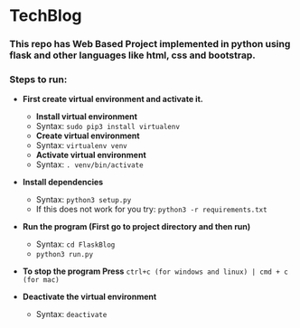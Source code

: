 # TechBlog

### This repo has Web Based Project implemented in python using flask and other languages like html, css and bootstrap.  

### Steps to run:

   -   **First create virtual environment and activate it.**
         - **Install virtual environment**
         - Syntax: ``` sudo pip3 install virtualenv ```  
         - **Create virtual environment**
          - Syntax: ``` virtualenv venv ```
         - **Activate virtual environment**
          - Syntax: ``` . venv/bin/activate ```
   
   -   **Install dependencies**
         - Syntax: ``` python3 setup.py ```
         - If this does not work for you try: ``` python3 -r requirements.txt ```
    
   -  **Run the program (First go to project directory and then run)**  
         - Syntax: ``` cd FlaskBlog ```
         - ``` python3 run.py ```
            
   -   **To stop the program Press** ```ctrl+c (for windows and linux) | cmd + c (for mac) ```
    
   -   **Deactivate the virtual environment**
         - Syntax: ``` deactivate ```  
